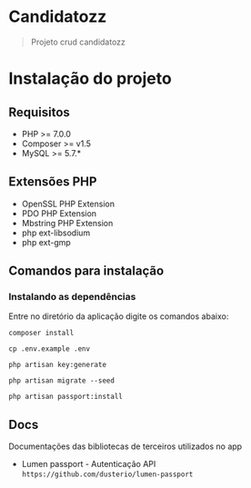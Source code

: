 # Candidatozz

> Projeto crud candidatozz

# Instalação do projeto

## Requisitos

* PHP >= 7.0.0
* Composer >= v1.5
* MySQL >= 5.7.*

## Extensões PHP

* OpenSSL PHP Extension
* PDO PHP Extension
* Mbstring PHP Extension
* php ext-libsodium
* php ext-gmp

## Comandos para instalação

### Instalando as dependências

Entre no diretório da aplicação digite os comandos abaixo:

```
composer install
```

```
cp .env.example .env
```

```
php artisan key:generate
```

```
php artisan migrate --seed
```

```
php artisan passport:install
```

## Docs

Documentações das bibliotecas de terceiros utilizados no app

* Lumen passport - Autenticação API `https://github.com/dusterio/lumen-passport`
